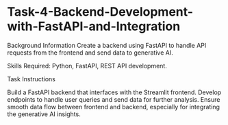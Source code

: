 # Task-4-Backend-Development-with-FastAPI-and-Integration
Background Information Create a backend using FastAPI to handle API requests from the frontend and send data to generative AI.

Skills Required: Python, FastAPI, REST API development.

Task Instructions

Build a FastAPI backend that interfaces with the Streamlit frontend.
Develop endpoints to handle user queries and send data for further analysis.
Ensure smooth data flow between frontend and backend, especially for integrating the generative AI insights.
